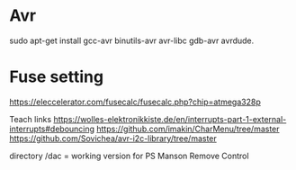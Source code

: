 # Avr
sudo apt-get install gcc-avr binutils-avr avr-libc gdb-avr avrdude.
# Fuse setting 
https://eleccelerator.com/fusecalc/fusecalc.php?chip=atmega328p 

Teach links
https://wolles-elektronikkiste.de/en/interrupts-part-1-external-interrupts#debouncing 
https://github.com/imakin/CharMenu/tree/master 
https://github.com/Sovichea/avr-i2c-library/tree/master

directory /dac = working version for PS Manson Remove Control
